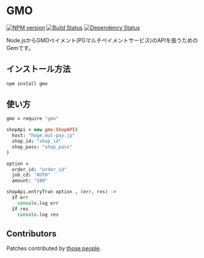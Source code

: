 GMO
====
[![NPM version](https://badge.fury.io/js/gmo.png)](http://badge.fury.io/js/gmo)
[![Build Status](https://travis-ci.org/t-k/gmo-payment-node.png)](https://travis-ci.org/t-k/gmo-payment-node)
[![Dependency Status](https://david-dm.org/t-k/gmo-payment-node/status.png)](http://david-dm.org/t-k/gmo-payment-node)

Node.jsからGMOペイメント(PGマルチペイメントサービス)のAPIを扱うためのGemです。

インストール方法
---

```bash
npm install gmo
```

使い方
---

```coffeescript
gmo = require "gmo"

shopApi = new gmo.ShopAPI(
  host: "hoge.mul-pay.jp"
  shop_id: "shop_id"
  shop_pass: "shop_pass"
)

option =
  order_id: "order_id"
  job_cd: "AUTH"
  amount: "100"

shopApi.entryTran option , (err, res) ->
  if err
    console.log err
  if res
    console.log res

```

Contributors
---
Patches contributed by [those people](https://github.com/t-k/gmo-payment-node/contributors).
